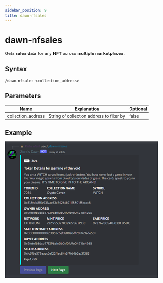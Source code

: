 ```yaml
---
sidebar_position: 9
title: dawn-nfsales
---
```


# dawn-nfsales

Gets **sales data** for any **NFT** across **multiple marketplaces**.

## Syntax

`/dawn-nfsales <collection_address>`

## Parameters

| Name               | Explanation                               | Optional     |
| ------------------ | ----------------------------------------- | ------------ |
| collection_address | String of collection address to filter by | false        |

## Example
![Example Here](./img/nfsales.png)
